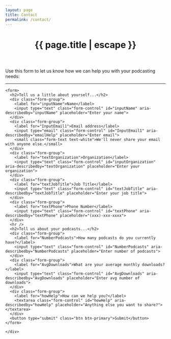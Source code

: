 ```yaml
---
layout: page
title: Contact
permalink: /contact/
---
```

<div class="bg-ltblue px-4 py-5 text-white border-top" id="icon-grid">
  <div class="container col-xxl-8">

  <header class="post-header">
    <h1 class="post-title">{{ page.title | escape }}</h1>
  </header>

  <div class="post-content">
    <p>Use this form to let us know how we can help you with your podcasting needs:</p>
    <hr />

    <form>
      <h2>Tell us a little about yourself...</h2>
      <div class="form-group">
        <label for="inputName">Name</label>
        <input type="text" class="form-control" id="inputName" aria-describedby="inputName" placeholder="Enter your name">
      </div>
      <div class="form-group">
        <label for="InputEmail1">Email address</label>
        <input type="email" class="form-control" id="InputEmail1" aria-describedby="emailHelp" placeholder="Enter email">
        <small class="form-text text-white">We'll never share your email with anyone else.</small>
      </div>
      <div class="form-group">
        <label for="textOrganization">Organization</label>
        <input type="text" class="form-control" id="inputOrganization" aria-describedby="textOrganization" placeholder="Enter your organization">
      </div>
      <div class="form-group">
        <label for="textJobTitle">Job Title</label>
        <input type="text" class="form-control" id="textJobTitle" aria-describedby="textJobTitle" placeholder="Enter your job title">
      </div>
      <div class="form-group">
        <label for="textPhone">Phone Number</label>
        <input type="text" class="form-control" id="textPhone" aria-describedby="textPhone" placeholder="(xxx)-xxx-xxxx">
      </div>
      <hr />
      <h2>Tell us about your podcasts...</h2>
      <div class="form-group">
        <label for="NumberPodcasts">How many podcasts do you currently have?</label>
        <input type="text" class="form-control" id="NumberPodcasts" aria-describedby="NumberPodcasts" placeholder="Enter number of podcasts">
      </div>
      <div class="form-group">
        <label for="AvgDownloads">What are your average monthly downloads?</label>
        <input type="text" class="form-control" id="AvgDownloads" aria-describedby="AvgDownloads" placeholder="Enter avg number of downloads">
      </div>
      <div class="form-group">
        <label for="howHelp">How can we help you?</label>
        <textarea class="form-control" id="howHelp" aria-describedby="howHelp" placeholder="Anything else you want to share?"></textarea>
      </div>
      <button type="submit" class="btn btn-primary">Submit</button>
    </form>

    </div>
  </div>
</div>
